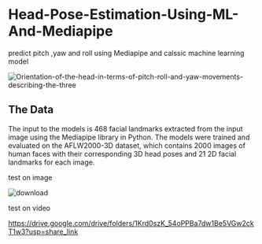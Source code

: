 # Head-Pose-Estimation-Using-ML-And-Mediapipe
predict pitch ,yaw and roll using Mediapipe and calssic machine learning model

![Orientation-of-the-head-in-terms-of-pitch-roll-and-yaw-movements-describing-the-three](https://user-images.githubusercontent.com/64024884/220446608-cd025fd6-08f4-49ca-a006-39d3eed154cb.png)


## The Data
The input to the models is 468 facial landmarks extracted from the input image using the Mediapipe library in Python. The models were trained and evaluated on the AFLW2000-3D dataset, which contains 2000 images of human faces with their corresponding 3D head poses and 21 2D facial landmarks for each image.

test on image

![download](https://user-images.githubusercontent.com/64024884/220250943-85355e7a-c312-497a-b2ae-8544f7b06e69.png)

test on video 



https://drive.google.com/drive/folders/1Krd0szK_54oPPBa7dw1Be5VGw2ckT1w3?usp=share_link

